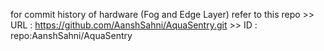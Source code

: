 for commit history of hardware (Fog and Edge Layer) 
    refer to this repo >> URL : https://github.com/AanshSahni/AquaSentry.git
                       >> ID : repo:AanshSahni/AquaSentry
